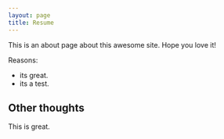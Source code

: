 ```yaml
---
layout: page
title: Resume
---
```


This is an about page about this awesome site.
Hope you love it!

Reasons:
- its great.
- its a test.

## Other thoughts

This is great.
